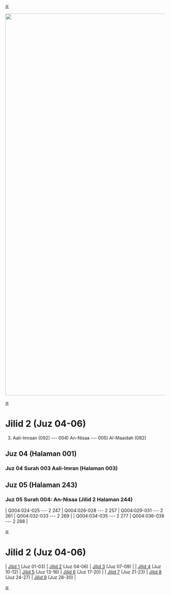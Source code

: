 ---
---

[&#x213C;](#idxXXX)<br id="idx000">

<img src="{{ site.baseurl }}/assets/images/z4816-02.jpg" style="width:1199px;">

[&#x213C;](#)<br id="idx1">
# Jilid 2 (Juz 04-06)

003) Aali-Imraan (092) --- 004) An-Nisaa --- 005) Al-Maaidah (082)

## Juz 04 (Halaman 001)

### Juz 04 Surah 003 Aali-Imran (Halaman 003)

## Juz 05 (Halaman 243)

### Juz 05 Surah 004: An-Nisaa (Jilid 2 Halaman 244)

| Q004:024-025 --- 2 247 | Q004:026-028 --- 2 257 | Q004:029-031 --- 2 261 | Q004:032-033 --- 2 269 |
| Q004:034-035 --- 2 277 | Q004:036-038 --- 2 288 |

[&#x213C;](#)<br id="idxA">
# Jilid 2 (Juz 04-06)

| [Jilid 1](/001.html) (Juz 01-03) | [Jilid 2](/002.html) (Juz 04-06) | [Jilid 3](/003.html) (Juz 07-09) |
| [Jilid 4](/004.html) (Juz 10-12) | [Jilid 5](/005.html) (Juz 13-16) | [Jilid 6](/006.html) (Juz 17-20) |
| [Jilid 7](/007.html) (Juz 21-23) | [Jilid 8](/008.html) (Juz 24-27) | [Jilid 9](/009.html) (Juz 28-30) |

[&#x213C;](#)<br id="idxXXX">

